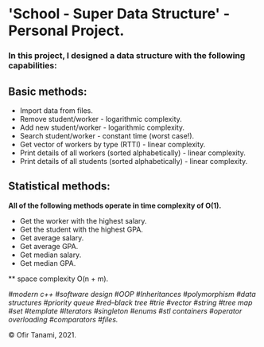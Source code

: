 # **'School - Super Data Structure' - Personal Project.**

### In this project, I designed a data structure with the following capabilities:

## Basic methods:
- Import data from files.
- Remove student/worker - logarithmic complexity.
- Add new student/worker - logarithmic complexity.
- Search student/worker - constant time (worst case!).
- Get vector of workers by type (RTTI) - linear complexity.
- Print details of all workers (sorted alphabetically) - linear complexity.
- Print details of all students (sorted alphabetically) - linear complexity.
## Statistical methods:
**All of the following methods operate in time complexity of O(1).**
- Get the worker with the highest salary.
- Get the student with the highest GPA.
- Get average salary.
- Get average GPA.
- Get median salary.
- Get median GPA.

** space complexity O(n + m).

*#modern c++ #software design #OOP #Inheritances #polymorphism #data structures #priority queue #red–black tree #trie #vector #string #tree map #set
#template #Iterators #singleton #enums #stl containers #operator overloading #comparators #files.*
 
© Ofir Tanami, 2021.
